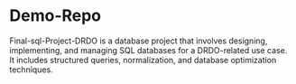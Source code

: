 # Demo-Repo
Final-sql-Project-DRDO is a database project that involves designing, implementing, and managing SQL databases for a DRDO-related use case. It includes structured queries, normalization, and database optimization techniques.

